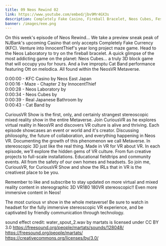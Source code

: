 ```yaml
---
title: 09 Neos Rewind 02
link: https://www.youtube.com/embed/jbv9Mr4GX3s
description: Completely Fake Casino, Fireball Bracelet, Neos Cubes, Festa Dancing Cat Band VR
banner: /images/eee.png
---
```

On this week's episode of Neos Rewind...
We take a preview sneak peak of NJBank's upcoming Casino that only accepts Completely Fake Currency (KFC). Venture into InnocentThief's year long project maze game. Head to the Neos Laboratory to try on the fireball bracelet. A quick glimpse of the most addicting game on the planet: Neos Cubes... a truly 3D block game that will occupy you for hours. And a live improptu Cat Band performance featuring Ott on melodica. All found within the NeosVR Metaverse.

0:00:00 - KFC Casino by Neos East Japan\
0:00:16 - Maze - Chapter 2 by InnocentThief\
0:00:28 - Neos Laboratory by\
0:00:34 - Neos Cubes by\
0:00:39 - Real Japanese Bathroom by\
0:00:43 - Cat Band by


CuriousVR Show is the first, only, and certainly strangest stereoscopic mixed reality show in the entire Metaverse. Join CuriousVR as he explores virtual reality in NeosVR and discovers VR culture is alive and thriving. Each episode showcases an event or world and it's creator. Discussing philosophy, the future of collaboration, and everything happening in Neos VR. Documenting the growth of this phenomenon we call Metaverse. In stereoscopic 3D just like the real thing. Made in VR for VR about VR. In each episode, we'll explore the hidden gems of VR culture. From fun creative projects to full-scale installations. Educational fieldtrips and community events. All from the safety of our own homes and headsets. So join me, CuriousVR, for CuriousVR Show and show the IRLs that in VR is the creativest place to be you.

Remember to like and subscribe to stay updated on more virtual and mixed reality content in stereographic 3D VR180 180VR stereoscopic!! Even more immersive content in Neos!

The most curious vr show in the whole metaverse!
Be sure to watch in headset for the fully immersive stereoscopic VR experience, and be captivated by friendly communication through technology.


sound effect credit: water_spout_2.wav by martats is licensed under CC BY 3.0
https://freesound.org/people/martats/sounds/128048/ \
https://freesound.org/people/martats/ \
https://creativecommons.org/licenses/by/3.0/
